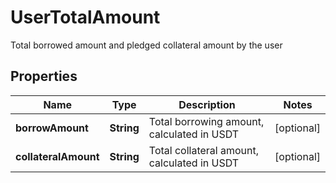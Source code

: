 
# UserTotalAmount

Total borrowed amount and pledged collateral amount by the user

## Properties

Name | Type | Description | Notes
------------ | ------------- | ------------- | -------------
**borrowAmount** | **String** | Total borrowing amount, calculated in USDT |  [optional]
**collateralAmount** | **String** | Total collateral amount, calculated in USDT |  [optional]

